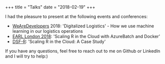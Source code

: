 +++
title = "Talks"
date = "2018-02-19"
+++

I had the pleasure to present at the following events and conferences:

- [WeAreDevelopers](www.wearedevelopers.com) 2018: 'Digitalized Logistics' - How we use machine learning in our logistics operations
- [EARL London 2018](www.earlconf.com): 'Scaling R in the Cloud with AzureBatch and Docker'
- [DSF-R](dsf.academy/conference): 'Scaling R in the Cloud: A Case Study' 


If you have any questions, feel free to reach out to me on Github or LinkedIn and I will try to help:)

